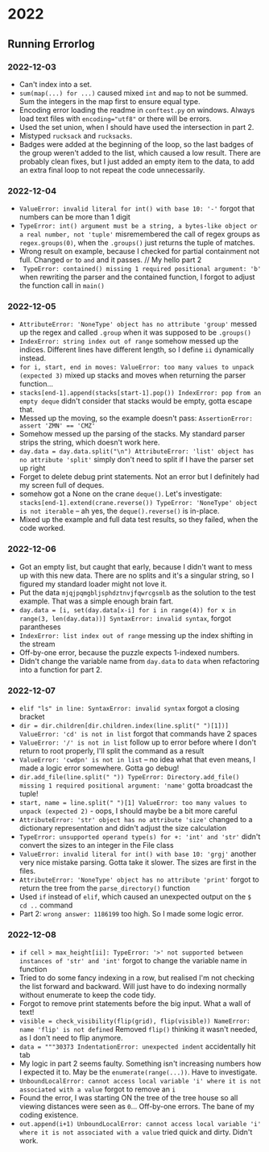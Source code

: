 # 2022

## Running Errorlog

### 2022-12-03
- Can't index into a set.
- `sum(map(...) for ...)` caused mixed `int` and `map` to not be summed. Sum the integers in the map first to ensure equal type.
- Encoding error loading the readme in `conftest.py` on windows. Always load text files with `encoding="utf8"` or there will be errors.
- Used the set union, when I should have used the intersection in part 2.
- Mistyped `rucksack` and `rucksacks`.
- Badges were added at the beginning of the loop, so the last badges of the group weren't added to the list, which caused a low result. There are probably clean fixes, but I just added an empty item to the data, to add an extra final loop to not repeat the code unnecessarily. 

### 2022-12-04
- `ValueError: invalid literal for int() with base 10: '-'` forgot that numbers can be more than 1 digit
- `TypeError: int() argument must be a string, a bytes-like object or a real number, not 'tuple'` misremembered the call of regex groups as `regex.groups(0)`, when the `.groups()` just returns the tuple of matches.
- Wrong result on example, because I checked for partial containment not full. Changed `or` to `and` and it passes. // My hello part 2
- ` TypeError: contained() missing 1 required positional argument: 'b'` when rewriting the parser and the contained function, I forgot to adjust the function call in `main()`

### 2022-12-05
- `AttributeError: 'NoneType' object has no attribute 'group'` messed up the regex and called `.group` when it was supposed to be `.groups()`
- `IndexError: string index out of range` somehow messed up the indices. Different lines have different length, so I define `ii` dynamically instead.
- `for i, start, end in moves: ValueError: too many values to unpack (expected 3)` mixed up stacks and moves when returning the parser function...
- `stacks[end-1].append(stacks[start-1].pop()) IndexError: pop from an empty deque` didn't consider that stacks would be empty, gotta escape that.
- Messed up the moving, so the example doesn't pass: `AssertionError: assert 'ZMN' == 'CMZ'`
- Somehow messed up the parsing of the stacks. My standard parser strips the string, which doesn't work here. 
- `day.data = day.data.split("\n") AttributeError: 'list' object has no attribute 'split'` simply don't need to split if I have the parser set up right
- Forget to delete debug print statements. Not an error but I definitely had my screen full of deques.
- somehow got a None on the crane `deque()`. Let's investigate: `stacks[end-1].extend(crane.reverse()) TypeError: 'NoneType' object is not iterable` – ah yes, the `deque().reverse()` is in-place.
- Mixed up the example and full data test results, so they failed, when the code worked.

### 2022-12-06
- Got an empty list, but caught that early, because I didn't want to mess up with this new data. There are no splits and it's a singular string, so I figured my standard loader might not love it.
- Put the data `mjqjpqmgbljsphdztnvjfqwrcgsmlb` as the solution to the test example. That was a simple enough brain fart.
- `day.data = [i, set(day.data[x-i] for i in range(4)) for x in range(3, len(day.data))] SyntaxError: invalid syntax`, forgot parantheses
- `IndexError: list index out of range` messing up the index shifting in the stream
- Off-by-one error, because the puzzle expects 1-indexed numbers.
- Didn't change the variable name from `day.data` to `data` when refactoring into a function for part 2.

### 2022-12-07
- `elif "ls" in line: SyntaxError: invalid syntax` forgot a closing bracket
- `dir = dir.children[dir.children.index(line.split(" ")[1])] ValueError: 'cd' is not in list` forgot that commands have 2 spaces
- `ValueError: '/' is not in list` follow up to error before where I don't return to root properly, I'll split the command as a result
- `ValueError: 'cwdpn' is not in list` – no idea what that even means, I made a logic error somewhere. Gotta go debug!
- `dir.add_file(line.split(" ")) TypeError: Directory.add_file() missing 1 required positional argument: 'name'` gotta broadcast the tuple!
- `start, name = line.split(" ")[1] ValueError: too many values to unpack (expected 2)` - oops, I should maybe be a bit more careful
- `AttributeError: 'str' object has no attribute 'size'` changed to a dictionary representation and didn't adjust the size calculation
- `TypeError: unsupported operand type(s) for +: 'int' and 'str'` didn't convert the sizes to an integer in the File class
- `ValueError: invalid literal for int() with base 10: 'grgj'` another very nice mistake parsing. Gotta take it slower. The sizes are first in the files.
- `AttributeError: 'NoneType' object has no attribute 'print'` forgot to return the tree from the `parse_directory()` function
- Used `if` instead of `elif`, which caused an unexpected output on the `$ cd ..` command
- Part 2: `wrong answer: 1186199` too high. So I made some logic error.

### 2022-12-08
- `if cell > max_height[ii]: TypeError: '>' not supported between instances of 'str' and 'int'` forgot to change the variable name in function
- Tried to do some fancy indexing in a row, but realised I'm not checking the list forward and backward. Will just have to do indexing normally without enumerate to keep the code tidy.
- Forgot to remove print statements before the big input. What a wall of text!
- `visible = check_visibility(flip(grid), flip(visible)) NameError: name 'flip' is not defined` Removed `flip()` thinking it wasn't needed, as I don't need to flip anymore.
- `data = """30373 IndentationError: unexpected indent` accidentally hit tab
- My logic in part 2 seems faulty. Something isn't increasing numbers how I expected it to. May be the `enumerate(range(...))`. Have to investigate.
- `UnboundLocalError: cannot access local variable 'i' where it is not associated with a value` forgot to remove an `i`
- Found the error, I was starting ON the tree of the tree house so all viewing distances were seen as `0`... Off-by-one errors. The bane of my coding existence.
- `out.append(i+1) UnboundLocalError: cannot access local variable 'i' where it is not associated with a value` tried quick and dirty. Didn't work.